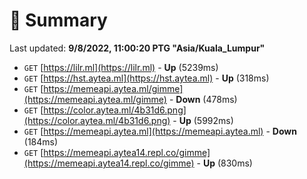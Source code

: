# 📖 Summary
Last updated: **9/8/2022, 11:00:20 PTG "Asia/Kuala_Lumpur"**

- `GET` [https://lilr.ml](https://lilr.ml) - **Up** (5239ms)
- `GET` [https://hst.aytea.ml](https://hst.aytea.ml) - **Up** (318ms)
- `GET` [https://memeapi.aytea.ml/gimme](https://memeapi.aytea.ml/gimme) - **Down** (478ms)
- `GET` [https://color.aytea.ml/4b31d6.png](https://color.aytea.ml/4b31d6.png) - **Up** (5992ms)
- `GET` [https://memeapi.aytea.ml](https://memeapi.aytea.ml) - **Down** (184ms)
- `GET` [https://memeapi.aytea14.repl.co/gimme](https://memeapi.aytea14.repl.co/gimme) - **Up** (830ms)
